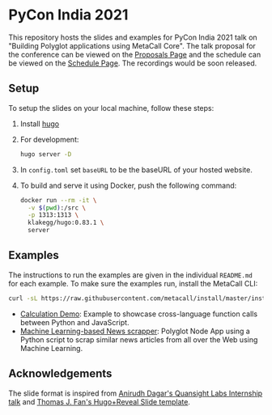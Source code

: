 # PyCon India 2021

This repository hosts the slides and examples for PyCon India 2021 talk on "Building Polyglot applications using MetaCall Core". The talk proposal for the conference can be viewed on the [Proposals Page](https://in.pycon.org/cfp/2021/proposals/building-polyglot-python-applications-using-metacall-core~av2QX/) and the schedule can be viewed on the [Schedule Page](https://in.pycon.org/2021/schedule/). The recordings would be soon released.

## Setup

To setup the slides on your local machine, follow these steps:

1. Install  [hugo](https://gohugo.io/getting-started/installing/)
2. For development:

	```sh
	hugo server -D
	```

3. In  `config.toml`  set  `baseURL`  to be the baseURL of your hosted website.
4. To build and serve it using Docker, push the following command:

	```sh
	docker run --rm -it \
	  -v $(pwd):/src \
	  -p 1313:1313 \
	  klakegg/hugo:0.83.1 \
	  server
	```

## Examples

The instructions to run the examples are given in the individual `README.md` for each example. To make sure the examples run, install the MetaCall CLI:

```sh
curl -sL https://raw.githubusercontent.com/metacall/install/master/install.sh | sh
```

- [Calculation Demo](examples/calculation-demo): Example to showcase cross-language function calls between Python and JavaScript.
- [Machine Learning-based News scrapper](examples/ml-news-article-scraper-example): Polyglot Node App using a Python script to scrap similar news articles from all over the Web using Machine Learning.

## Acknowledgements

The slide format is inspired from [Anirudh Dagar's Quansight Labs Internship talk](https://github.com/AnirudhDagar/qs-intern-talk) and [Thomas J. Fan's Hugo+Reveal Slide template](https://github.com/thomasjpfan/slides-template-hugo).
